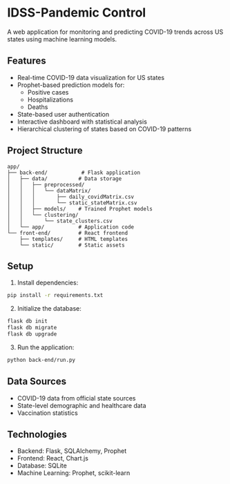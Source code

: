 # IDSS-Pandemic Control

A web application for monitoring and predicting COVID-19 trends across US states using machine learning models.

## Features

- Real-time COVID-19 data visualization for US states
- Prophet-based prediction models for:
  - Positive cases
  - Hospitalizations
  - Deaths
- State-based user authentication
- Interactive dashboard with statistical analysis
- Hierarchical clustering of states based on COVID-19 patterns

## Project Structure

```
app/
├── back-end/           # Flask application
│   ├── data/          # Data storage
│   │   ├── preprocessed/
│   │   │   └── dataMatrix/
│   │   │       ├── daily_covidMatrix.csv
│   │   │       └── static_stateMatrix.csv
│   │   ├── models/    # Trained Prophet models
│   │   └── clustering/
│   │       └── state_clusters.csv
│   └── app/           # Application code
└── front-end/         # React frontend
    ├── templates/     # HTML templates
    └── static/        # Static assets
```

## Setup

1. Install dependencies:
```bash
pip install -r requirements.txt
```

2. Initialize the database:
```bash
flask db init
flask db migrate
flask db upgrade
```

3. Run the application:
```bash
python back-end/run.py
```

## Data Sources

- COVID-19 data from official state sources
- State-level demographic and healthcare data
- Vaccination statistics

## Technologies

- Backend: Flask, SQLAlchemy, Prophet
- Frontend: React, Chart.js
- Database: SQLite
- Machine Learning: Prophet, scikit-learn